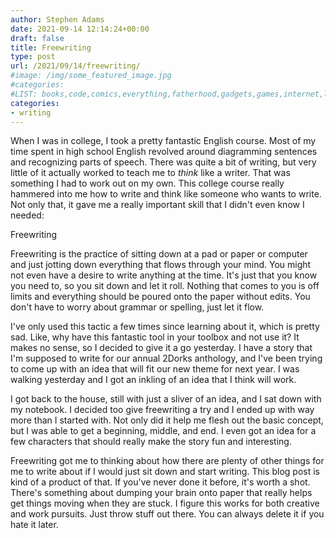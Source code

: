 ```yaml
---
author: Stephen Adams
date: 2021-09-14 12:14:24+00:00
draft: false
title: Freewriting
type: post
url: /2021/09/14/freewriting/
#image: /img/some_featured_image.jpg
#categories:
#LIST: books,code,comics,everything,fatherhood,gadgets,games,internet,life,movies,music,nerd,podcasting,politics,random,science,tech,tv,video,work,writing
categories:
- writing
---
```


When I was in college, I took a pretty fantastic English course. Most of my time spent in high school English revolved around diagramming sentences and recognizing parts of speech. There was quite a bit of writing, but very little of it actually worked to teach me to *think* like a writer. That was something I had to work out on my own. This college course really hammered into me how to write and think like someone who wants to write. Not only that, it gave me a really important skill that I didn't even know I needed:

Freewriting

Freewriting is the practice of sitting down at a pad or paper or computer and just jotting down everything that flows through your mind. You might not even have a desire to write anything at the time. It's just that you know you need to, so you sit down and let it roll. Nothing that comes to you is off limits and everything should be poured onto the paper without edits. You don't have to worry about grammar or spelling, just let it flow.

I've only used this tactic a few times since learning about it, which is pretty sad. Like, why have this fantastic tool in your toolbox and not use it? It makes no sense, so I decided to give it a go yesterday. I have a story that I'm supposed to write for our annual 2Dorks anthology, and I've been trying to come up with an idea that will fit our new theme for next year. I was walking yesterday and I got an inkling of an idea that I think will work. 

I got back to the house, still with just a sliver of an idea, and I sat down with my notebook. I decided too give freewriting a try and I ended up with way more than I started with. Not only did it help me flesh out the basic concept, but I was able to get a beginning, middle, and end. I even got an idea for a few characters that should really make the story fun and interesting. 

Freewriting got me to thinking about how there are plenty of other things for me to write about if I would just sit down and start writing. This blog post is kind of a product of that. If you've never done it before, it's worth a shot. There's something about dumping your brain onto paper that really helps get things moving when they are stuck. I figure this works for both creative and work pursuits. Just throw stuff out there. You can always delete it if you hate it later.